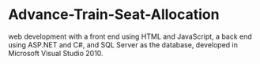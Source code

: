 # Advance-Train-Seat-Allocation
web development with a front end using HTML and JavaScript, a back end using ASP.NET and C#, and SQL Server as the database, developed in Microsoft Visual Studio 2010.
